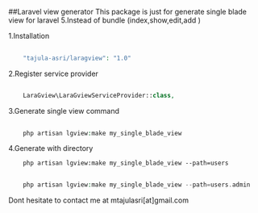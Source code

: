 ##Laravel view generator
This package is just for generate single blade view for laravel 5.Instead of bundle (index,show,edit,add )

1.Installation
```php
	
	"tajula-asri/laragview": "1.0"
```


2.Register service provider
```php

	LaraGview\LaraGviewServiceProvider::class,
```

3.Generate single view command
```php
	
	php artisan lgview:make my_single_blade_view 
```

4.Generate with directory
```
	php artisan lgview:make my_single_blade_view --path=users
```
```php
	
	php artisan lgview:make my_single_blade_view --path=users.admin
```

Dont hesitate to contact me at mtajulasri[at]gmail.com